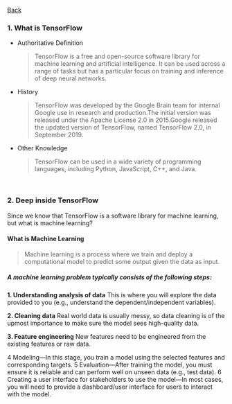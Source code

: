 [Back](Catalog.md)

### 1. What is TensorFlow

- Authoritative Definition

  > TensorFlow is a free and open-source software library for machine learning and artificial intelligence. It can be used across a range of tasks but has a particular focus on training and inference of deep neural networks.

- History

  > TensorFlow was developed by the Google Brain team for internal Google use in research and production.The initial version was released under the Apache License 2.0 in 2015.Google released the updated version of TensorFlow, named TensorFlow 2.0, in September 2019.

- Other Knowledge
  > TensorFlow can be used in a wide variety of programming languages, including Python, JavaScript, C++, and Java.

&nbsp;

### 2. Deep inside TensorFlow

Since we know that TensorFlow is a software library for machine learning, but what is machine learning?

#### What is Machine Learning

> Machine learning is a process where we train and deploy a computational model to predict some output given the data as input.

##### A machine learning problem typically consists of the following steps:

**1. Understanding analysis of data**
This is where you will explore the data provided to you (e.g., understand the dependent/independent variables).

**2. Cleaning data**
Real world data is usually messy, so data cleaning is of the upmost importance to make sure the model sees high-quality data.

**3. Feature engineering**
New features need to be engineered from the existing features or raw data.

4 Modeling—In this stage, you train a model using the selected features and corresponding targets.
5 Evaluation—After training the model, you must ensure it is reliable and can perform well on unseen data (e.g., test data).
6 Creating a user interface for stakeholders to use the model—In most cases, you will need to provide a dashboard/user interface for users to interact with the model.
